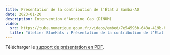 ```yaml
---
title: Présentation de la contribution de l'État à Samba-AD
date: 2023-01-20
description: Intervention d'Antoine Cao (DINUM)
video:
  src: https://tube.numerique.gouv.fr/videos/embed/7e54593b-643a-419b-b58c-f14efc3c39f0
  title: "Atelier BlueHats : Présentation de la contribution de l’État à Samba-AD"
---
```


Télécharger le [support de présentation en PDF](/docs/20_Jan_2023_-_BlueHats_-_Retex_SAMBA-AD_-_v1.pdf).
